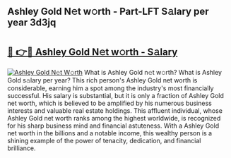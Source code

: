 ## Ashley Gold N𝚎t w𝚘rth - Part-LFT S𝚊lary per year 3d3jq

# <h2><a href="http://gc1rq2z.nevu.top/?p=Ashley+Gold">🔗 👉🔴 Ashley Gold N𝚎t w𝚘rth - S𝚊lary</a></h2>

[![Ashley Gold N𝚎t W𝚘rth](https://i.imgur.com/Oavwk0R.jpeg)](http://gc1rq2z.nevu.top/?p=Ashley+Gold)
What is Ashley Gold n𝚎t w𝚘rth? What is Ashley Gold s𝚊lary per year?
This rich person's Ashley Gold net worth is considerable, earning him a spot among the industry's most financially successful. His salary is substantial, but it is only a fraction of Ashley Gold net worth, which is believed to be amplified by his numerous business interests and valuable real estate holdings. This affluent individual, whose Ashley Gold net worth ranks among the highest worldwide, is recognized for his sharp business mind and financial astuteness. With a Ashley Gold net worth in the billions and a notable income, this wealthy person is a shining example of the power of tenacity, dedication, and financial brilliance.
